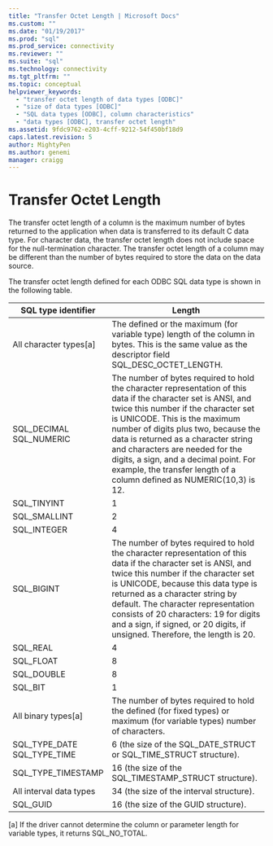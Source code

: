 ```yaml
---
title: "Transfer Octet Length | Microsoft Docs"
ms.custom: ""
ms.date: "01/19/2017"
ms.prod: "sql"
ms.prod_service: connectivity
ms.reviewer: ""
ms.suite: "sql"
ms.technology: connectivity
ms.tgt_pltfrm: ""
ms.topic: conceptual
helpviewer_keywords: 
  - "transfer octet length of data types [ODBC]"
  - "size of data types [ODBC]"
  - "SQL data types [ODBC], column characteristics"
  - "data types [ODBC], transfer octet length"
ms.assetid: 9fdc9762-e203-4cff-9212-54f450bf18d9
caps.latest.revision: 5
author: MightyPen
ms.author: genemi
manager: craigg
---
```

# Transfer Octet Length
The transfer octet length of a column is the maximum number of bytes returned to the application when data is transferred to its default C data type. For character data, the transfer octet length does not include space for the null-termination character. The transfer octet length of a column may be different than the number of bytes required to store the data on the data source.  
  
 The transfer octet length defined for each ODBC SQL data type is shown in the following table.  
  
|SQL type identifier|Length|  
|-------------------------|------------|  
|All character types[a]|The defined or the maximum (for variable type) length of the column in bytes. This is the same value as the descriptor field SQL_DESC_OCTET_LENGTH.|  
|SQL_DECIMAL<br />SQL_NUMERIC|The number of bytes required to hold the character representation of this data if the character set is ANSI, and twice this number if the character set is UNICODE. This is the maximum number of digits plus two, because the data is returned as a character string and characters are needed for the digits, a sign, and a decimal point. For example, the transfer length of a column defined as NUMERIC(10,3) is 12.|  
|SQL_TINYINT|1|  
|SQL_SMALLINT|2|  
|SQL_INTEGER|4|  
|SQL_BIGINT|The number of bytes required to hold the character representation of this data if the character set is ANSI, and twice this number if the character set is UNICODE, because this data type is returned as a character string by default. The character representation consists of 20 characters: 19 for digits and a sign, if signed, or 20 digits, if unsigned. Therefore, the length is 20.|  
|SQL_REAL|4|  
|SQL_FLOAT|8|  
|SQL_DOUBLE|8|  
|SQL_BIT|1|  
|All binary types[a]|The number of bytes required to hold the defined (for fixed types) or maximum (for variable types) number of characters.|  
|SQL_TYPE_DATE<br />SQL_TYPE_TIME|6 (the size of the SQL_DATE_STRUCT or SQL_TIME_STRUCT structure).|  
|SQL_TYPE_TIMESTAMP|16 (the size of the SQL_TIMESTAMP_STRUCT structure).|  
|All interval data types|34 (the size of the interval structure).|  
|SQL_GUID|16 (the size of the GUID structure).|  
  
 [a]   If the driver cannot determine the column or parameter length for variable types, it returns SQL_NO_TOTAL.
